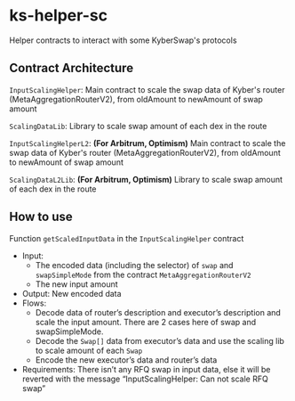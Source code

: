 # ks-helper-sc
Helper contracts to interact with some KyberSwap's protocols

## Contract Architecture
`InputScalingHelper`: Main contract to scale the swap data of Kyber's router (MetaAggregationRouterV2), 
from oldAmount to newAmount of swap amount

`ScalingDataLib`: Library to scale swap amount of each dex in the route

`InputScalingHelperL2`: **(For Arbitrum, Optimism)** Main contract to scale the swap data of Kyber's router (MetaAggregationRouterV2), 
from oldAmount to newAmount of swap amount

`ScalingDataL2Lib`: **(For Arbitrum, Optimism)** Library to scale swap amount of each dex in the route
## How to use
Function `getScaledInputData` in the `InputScalingHelper` contract
- Input:
    - The encoded data (including the selector) of `swap` and `swapSimpleMode` from the contract `MetaAggregationRouterV2`
    - The new input amount
- Output: New encoded data
- Flows:
    - Decode data of router’s description and executor’s description and scale the input amount. There are 2 cases here of swap and swapSimpleMode.
    - Decode the `Swap[]` data from executor’s data and use the scaling lib to scale amount of each `Swap`
    - Encode the new executor’s data and router’s data
- Requirements: There isn’t any RFQ swap in input data, else it will be reverted with the message “InputScalingHelper: Can not scale RFQ swap”
